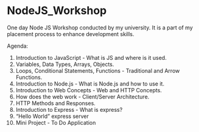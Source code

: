 # NodeJS_Workshop
One day Node JS Workshop conducted by my university. It is a part of my placement process to enhance development skills.

Agenda:
1. Introduction to JavaScript - What is JS and where is it used.
2. Variables, Data Types, Arrays, Objects.
3. Loops, Conditional Statements, Functions - Traditional and Arrow Functions.
4. Introduction to Node.js - What is Node.js and how to use it.
5. Introduction to Web Concepts - Web and HTTP Concepts.
6. How does the web work - Client/Server Architecture.
7. HTTP Methods and Responses.
8. Introduction to Express - What is express?
9. “Hello World” express server
10. Mini Project - To Do Application